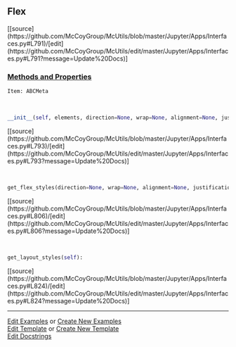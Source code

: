 ## <a id="McUtils.Jupyter.Apps.Interfaces.Flex">Flex</a> 
<div class="docs-source-link" markdown="1">
[[source](https://github.com/McCoyGroup/McUtils/blob/master/Jupyter/Apps/Interfaces.py#L791)/[edit](https://github.com/McCoyGroup/McUtils/edit/master/Jupyter/Apps/Interfaces.py#L791?message=Update%20Docs)]
</div>



<div class="collapsible-section">
 <div class="collapsible-section collapsible-section-header" markdown="1">
 
### <a class="collapse-link" data-toggle="collapse" href="#methods">Methods and Properties</a> <a class="float-right" data-toggle="collapse" href="#methods"><i class="fa fa-chevron-down"></i></a>

 </div>
 <div class="collapsible-section collapsible-section-body collapse" id="methods" markdown="1">

```python
Item: ABCMeta
```
<a id="McUtils.Jupyter.Apps.Interfaces.Flex.__init__" class="docs-object-method">&nbsp;</a> 
```python
__init__(self, elements, direction=None, wrap=None, alignment=None, justification=None, content_alignment=None, **attrs): 
```
<div class="docs-source-link" markdown="1">
[[source](https://github.com/McCoyGroup/McUtils/blob/master/Jupyter/Apps/Interfaces.py#L793)/[edit](https://github.com/McCoyGroup/McUtils/edit/master/Jupyter/Apps/Interfaces.py#L793?message=Update%20Docs)]
</div>

<a id="McUtils.Jupyter.Apps.Interfaces.Flex.get_flex_styles" class="docs-object-method">&nbsp;</a> 
```python
get_flex_styles(direction=None, wrap=None, alignment=None, justification=None, content_alignment=None): 
```
<div class="docs-source-link" markdown="1">
[[source](https://github.com/McCoyGroup/McUtils/blob/master/Jupyter/Apps/Interfaces.py#L806)/[edit](https://github.com/McCoyGroup/McUtils/edit/master/Jupyter/Apps/Interfaces.py#L806?message=Update%20Docs)]
</div>

<a id="McUtils.Jupyter.Apps.Interfaces.Flex.get_layout_styles" class="docs-object-method">&nbsp;</a> 
```python
get_layout_styles(self): 
```
<div class="docs-source-link" markdown="1">
[[source](https://github.com/McCoyGroup/McUtils/blob/master/Jupyter/Apps/Interfaces.py#L824)/[edit](https://github.com/McCoyGroup/McUtils/edit/master/Jupyter/Apps/Interfaces.py#L824?message=Update%20Docs)]
</div>

 </div>
</div>




___

[Edit Examples](https://github.com/McCoyGroup/McUtils/edit/gh-pages/ci/examples/McUtils/Jupyter/Apps/Interfaces/Flex.md) or 
[Create New Examples](https://github.com/McCoyGroup/McUtils/new/gh-pages/?filename=ci/examples/McUtils/Jupyter/Apps/Interfaces/Flex.md) <br/>
[Edit Template](https://github.com/McCoyGroup/McUtils/edit/gh-pages/ci/docs/McUtils/Jupyter/Apps/Interfaces/Flex.md) or 
[Create New Template](https://github.com/McCoyGroup/McUtils/new/gh-pages/?filename=ci/docs/templates/McUtils/Jupyter/Apps/Interfaces/Flex.md) <br/>
[Edit Docstrings](https://github.com/McCoyGroup/McUtils/edit/master/Jupyter/Apps/Interfaces.py#L791?message=Update%20Docs)